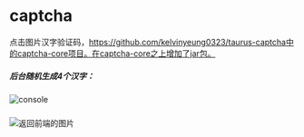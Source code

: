 
# captcha
点击图片汉字验证码，https://github.com/kelvinyeung0323/taurus-captcha中的captcha-core项目。在captcha-core之上增加了jar包。

##### 后台随机生成4个汉字：
![console](C:\Users\Administrator\Desktop\1.jpg)

##### 
![返回前端的图片](C:\Users\Administrator\Desktop\v)